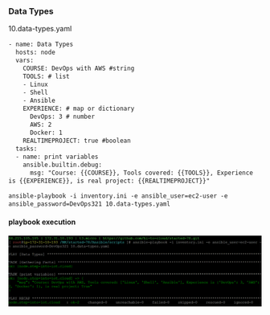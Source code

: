 ### Data Types

10.data-types.yaml
```
- name: Data Types
  hosts: node
  vars:
    COURSE: DevOps with AWS #string
    TOOLS: # list
    - Linux
    - Shell
    - Ansible
    EXPERIENCE: # map or dictionary
      DevOps: 3 # number
      AWS: 2
      Docker: 1
    REALTIMEPROJECT: true #boolean
  tasks:
  - name: print variables
    ansible.builtin.debug:
      msg: "Course: {{COURSE}}, Tools covered: {{TOOLS}}, Experience is {{EXPERIENCE}}, is real project: {{REALTIMEPROJECT}}"
```
```
ansible-playbook -i inventory.ini -e ansible_user=ec2-user -e ansible_password=DevOps321 10.data-types.yaml
```
#### playbook execution
![Image](../img/data-types-playbook.png)